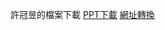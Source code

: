 許冠昱的檔案下載
<a href="https://nfuhsu.github.io/HsuPPT/ppt.html" download="檔名.pptx">PPT下載</a></n>
<a href="https://blog.pulipuli.info/2016/09/google-google-drive-file-download-link.html#google_drive_download_link_20160926_anchor" download="檔名.pptx">網址轉換</a>
